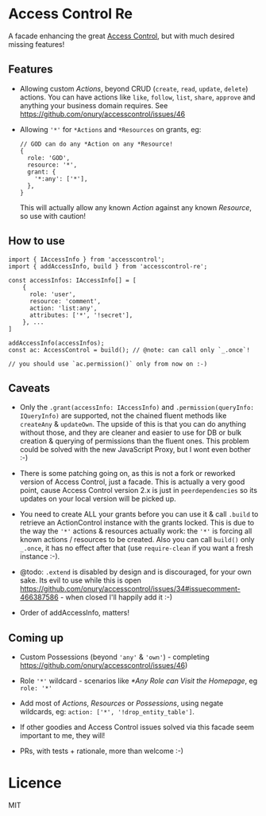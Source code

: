 # Access Control Re

A facade enhancing the great [Access Control](https://onury.io/accesscontrol), but with much desired missing features!

## Features 

- Allowing custom *Actions*, beyond CRUD (`create`, `read`, `update`, `delete`) actions. You can have actions like `like`, `follow`, `list`, `share`, `approve` and anything your business domain requires. See https://github.com/onury/accesscontrol/issues/46

- Allowing `'*'` for `*Actions` and `*Resources` on grants, eg: 
   
      // GOD can do any *Action on any *Resource!
      { 
        role: 'GOD', 
        resource: '*',
        grant: {
          '*:any': ['*'],
        },
      }
      
  This will actually allow any known *Action* against any known *Resource*, so use with caution! 
## How to use

    import { IAccessInfo } from 'accesscontrol';
    import { addAccessInfo, build } from 'accesscontrol-re';
  
    const accessInfos: IAccessInfo[] = [
        {
          role: 'user',
          resource: 'comment',
          action: 'list:any',
          attributes: ['*', '!secret'],
        }, ...
    ]

    addAccessInfo(accessInfos);    
    const ac: AccessControl = build(); // @note: can call only `_.once`!
    
    // you should use `ac.permission()` only from now on :-)
    
## Caveats

- Only the `.grant(accessInfo: IAccessInfo)` and `.permission(queryInfo: IQueryInfo)` are supported, not the chained fluent methods like `createAny` & `updateOwn`. The upside of this is that you can do anything without those, and they are cleaner and easier to use for DB or bulk creation & querying of permissions than the fluent ones. 
 This problem could be solved with the new JavaScript Proxy, but I wont even bother :-)

- There is some patching going on, as this is not a fork or reworked version of Access Control, just a facade. This is actually a very good point, cause Access Control version 2.x is just in `peerdependencies` so its updates on your local version will be picked up.

- You need to create ALL your grants before you can use it & call `.build` to retrieve an ActionControl instance with the grants locked. This is due to the way the `'*'` actions & resources actually work: the `'*'` is forcing all known actions / resources to be created. Also you can call `build()` only `_.once`, it has no effect after that (use `require-clean` if you want a fresh instance :-).  

- @todo: `.extend` is disabled by design and is discouraged, for your own sake. Its evil to use while this is open https://github.com/onury/accesscontrol/issues/34#issuecomment-466387586 - when closed I'll happily add it :-) 

- Order of addAccessInfo, matters!

## Coming up

- Custom Possessions (beyond `'any'` & `'own'`) - completing https://github.com/onury/accesscontrol/issues/46)

- Role `'*'` wildcard - scenarios like _*Any Role can Visit the Homepage_, eg `role: '*'`

- Add most of *Actions*, *Resources* or *Possessions*, using negate wildcards, eg: `action: ['*', '!drop_entity_table']`. 

- If other goodies and Access Control issues solved via this facade seem important to me, they will!

- PRs, with tests + rationale, more than welcome :-)

# Licence

MIT
